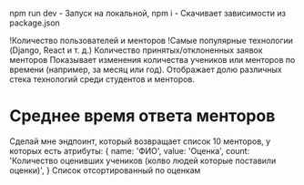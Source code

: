 npm run dev - Запуск на локальной,
npm i - Скачивает зависимости из package.json

!Количество пользователей и менторов
!Самые популярные технологии (Django, React и т. д.)
Количество принятых/отклоненных заявок менторов
Показывает изменения количества учеников или менторов по времени (например, за месяц или год).
Отображает долю различных стека технологий среди студентов и менторов.

# Среднее время ответа менторов


Сделай мне эндпоинт, который возвращает список 10 менторов, у которых есть атрибуты: {
    name: 'ФИО',
    value: 'Оценка',
    count: 'Количество оценивших учеников (колво людей которые поставили оценки)',
}
Список отсортированный по оценкам


